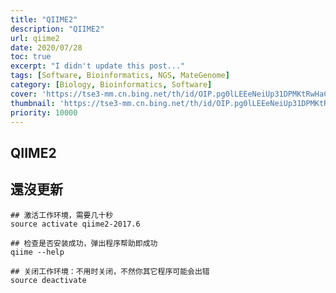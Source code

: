 ```yaml
---
title: "QIIME2"
description: "QIIME2"
url: qiime2
date: 2020/07/28
toc: true
excerpt: "I didn't update this post..."
tags: [Software, Bioinformatics, NGS, MateGenome]
category: [Biology, Bioinformatics, Software]
cover: 'https://tse3-mm.cn.bing.net/th/id/OIP.pg0lLEEeNeiUp31DPMKtRwHaCY'
thumbnail: 'https://tse3-mm.cn.bing.net/th/id/OIP.pg0lLEEeNeiUp31DPMKtRwHaCY'
priority: 10000
---
```


## QIIME2

## 還沒更新
```
## 激活工作环境，需要几十秒
source activate qiime2-2017.6

## 检查是否安装成功，弹出程序帮助即成功
qiime --help

## 关闭工作环境：不用时关闭，不然你其它程序可能会出错
source deactivate
```
